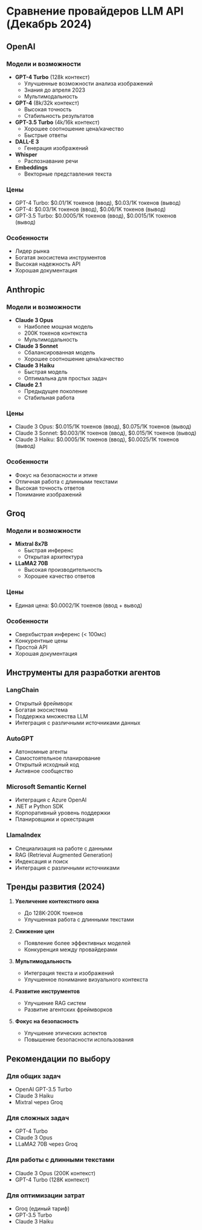 # Сравнение провайдеров LLM API (Декабрь 2024)

## OpenAI

### Модели и возможности
- **GPT-4 Turbo** (128k контекст)
  - Улучшенные возможности анализа изображений
  - Знания до апреля 2023
  - Мультимодальность
- **GPT-4** (8k/32k контекст)
  - Высокая точность
  - Стабильность результатов
- **GPT-3.5 Turbo** (4k/16k контекст)
  - Хорошее соотношение цена/качество
  - Быстрые ответы
- **DALL-E 3**
  - Генерация изображений
- **Whisper**
  - Распознавание речи
- **Embeddings**
  - Векторные представления текста

### Цены
- GPT-4 Turbo: $0.01/1K токенов (ввод), $0.03/1K токенов (вывод)
- GPT-4: $0.03/1K токенов (ввод), $0.06/1K токенов (вывод)
- GPT-3.5 Turbo: $0.0005/1K токенов (ввод), $0.0015/1K токенов (вывод)

### Особенности
- Лидер рынка
- Богатая экосистема инструментов
- Высокая надежность API
- Хорошая документация

## Anthropic

### Модели и возможности
- **Claude 3 Opus**
  - Наиболее мощная модель
  - 200K токенов контекста
  - Мультимодальность
- **Claude 3 Sonnet**
  - Сбалансированная модель
  - Хорошее соотношение цена/качество
- **Claude 3 Haiku**
  - Быстрая модель
  - Оптимальна для простых задач
- **Claude 2.1**
  - Предыдущее поколение
  - Стабильная работа

### Цены
- Claude 3 Opus: $0.015/1K токенов (ввод), $0.075/1K токенов (вывод)
- Claude 3 Sonnet: $0.003/1K токенов (ввод), $0.015/1K токенов (вывод)
- Claude 3 Haiku: $0.0005/1K токенов (ввод), $0.0025/1K токенов (вывод)

### Особенности
- Фокус на безопасности и этике
- Отличная работа с длинными текстами
- Высокая точность ответов
- Понимание изображений

## Groq

### Модели и возможности
- **Mixtral 8x7B**
  - Быстрая инференс
  - Открытая архитектура
- **LLaMA2 70B**
  - Высокая производительность
  - Хорошее качество ответов

### Цены
- Единая цена: $0.0002/1K токенов (ввод + вывод)

### Особенности
- Сверхбыстрая инференс (< 100мс)
- Конкурентные цены
- Простой API
- Хорошая документация

## Инструменты для разработки агентов

### LangChain
- Открытый фреймворк
- Богатая экосистема
- Поддержка множества LLM
- Интеграция с различными источниками данных

### AutoGPT
- Автономные агенты
- Самостоятельное планирование
- Открытый исходный код
- Активное сообщество

### Microsoft Semantic Kernel
- Интеграция с Azure OpenAI
- .NET и Python SDK
- Корпоративный уровень поддержки
- Планировщики и оркестрация

### LlamaIndex
- Специализация на работе с данными
- RAG (Retrieval Augmented Generation)
- Индексация и поиск
- Интеграция с различными источниками

## Тренды развития (2024)

1. **Увеличение контекстного окна**
   - До 128K-200K токенов
   - Улучшенная работа с длинными текстами

2. **Снижение цен**
   - Появление более эффективных моделей
   - Конкуренция между провайдерами

3. **Мультимодальность**
   - Интеграция текста и изображений
   - Улучшенное понимание визуального контекста

4. **Развитие инструментов**
   - Улучшение RAG систем
   - Развитие агентских фреймворков

5. **Фокус на безопасность**
   - Улучшение этических аспектов
   - Повышение безопасности использования

## Рекомендации по выбору

### Для общих задач
- OpenAI GPT-3.5 Turbo
- Claude 3 Haiku
- Mixtral через Groq

### Для сложных задач
- GPT-4 Turbo
- Claude 3 Opus
- LLaMA2 70B через Groq

### Для работы с длинными текстами
- Claude 3 Opus (200K контекст)
- GPT-4 Turbo (128K контекст)

### Для оптимизации затрат
- Groq (единый тариф)
- GPT-3.5 Turbo
- Claude 3 Haiku
